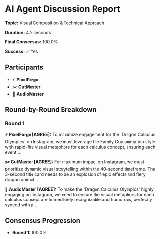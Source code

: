 # AI Agent Discussion Report

**Topic:** Visual Composition & Technical Approach

**Duration:** 4.2 seconds

**Final Consensus:** 100.0%

**Success:** ✅ Yes

## Participants

- ⚡ **PixelForge**
- ✂️ **CutMaster**
- 🎵 **AudioMaster**

## Round-by-Round Breakdown

### Round 1

**⚡ PixelForge [AGREE]:** To maximize engagement for the 'Dragon Calculus Olympics' on Instagram, we must leverage the Family Guy animation style with rapid-fire visual metaphors for each calculus concept, ensuring each event ...

**✂️ CutMaster [AGREE]:** For maximum impact on Instagram, we must prioritize dynamic visual storytelling within the 40-second timeframe. The 3-second title card needs to be an explosion of epic effects and fiery dragon animat...

**🎵 AudioMaster [AGREE]:** To make the 'Dragon Calculus Olympics' highly engaging on Instagram, we need to ensure the visual metaphors for each calculus concept are immediately recognizable and humorous, perfectly synced with p...

## Consensus Progression

- **Round 1:** 100.0%
